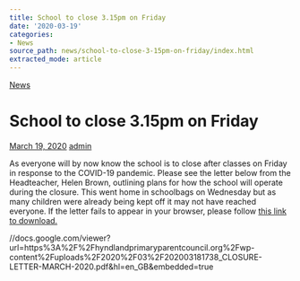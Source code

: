 ```yaml
---
title: School to close 3.15pm on Friday
date: '2020-03-19'
categories:
- News
source_path: news/school-to-close-3-15pm-on-friday/index.html
extracted_mode: article
---
```

[News](category/news/)

# School to close 3.15pm on Friday

[March 19, 2020](news/school-to-close-3-15pm-on-friday/) [admin](author/admin/)

As everyone will by now know the school is to close after classes on Friday in response to the COVID-19 pandemic. Please see the letter below from the Headteacher, Helen Brown, outlining plans for how the school will operate during the closure. This went home in schoolbags on Wednesday but as many children were already being kept off it may not have reached everyone. If the letter fails to appear in your browser, please follow [this link to download.](/assets/images/2020/03/202003181738_CLOSURE-LETTER-MARCH-2020.pdf)

//docs.google.com/viewer?url=https%3A%2F%2Fhyndlandprimaryparentcouncil.org%2Fwp-content%2Fuploads%2F2020%2F03%2F202003181738_CLOSURE-LETTER-MARCH-2020.pdf&hl=en_GB&embedded=true

&nbsp;
